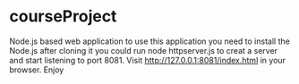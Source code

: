 # courseProject
Node.js based web application
to use this application you need to install the Node.js
after cloning it you could run node httpserver.js to creat a server and start listening to port 8081.
Visit http://127.0.0.1:8081/index.html in your browser.
Enjoy
